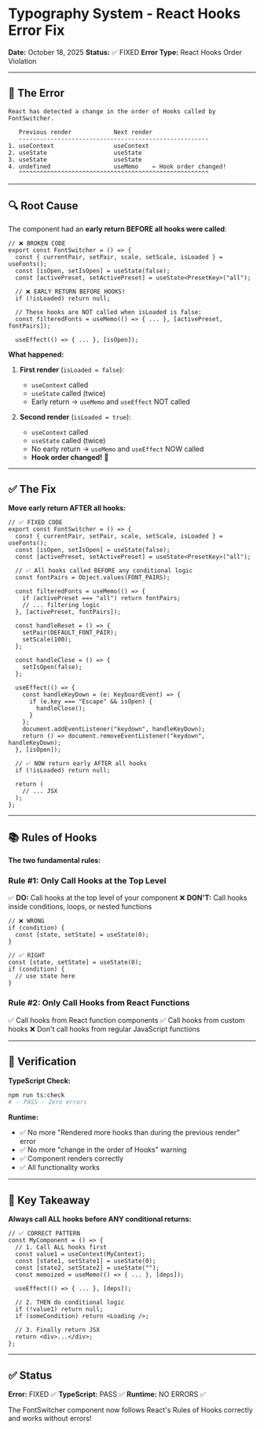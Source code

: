 # Typography System - React Hooks Error Fix

**Date:** October 18, 2025
**Status:** ✅ FIXED
**Error Type:** React Hooks Order Violation

---

## 🐛 The Error

```
React has detected a change in the order of Hooks called by FontSwitcher.

   Previous render            Next render
   ------------------------------------------------------
1. useContext                 useContext
2. useState                   useState
3. useState                   useState
4. undefined                  useMemo    ← Hook order changed!
   ^^^^^^^^^^^^^^^^^^^^^^^^^^^^^^^^^^^^^^^^^^^^^^^^^^^^^^
```

---

## 🔍 Root Cause

The component had an **early return BEFORE all hooks were called**:

```tsx
// ❌ BROKEN CODE
export const FontSwitcher = () => {
  const { currentPair, setPair, scale, setScale, isLoaded } = useFonts();
  const [isOpen, setIsOpen] = useState(false);
  const [activePreset, setActivePreset] = useState<PresetKey>("all");

  // ❌ EARLY RETURN BEFORE HOOKS!
  if (!isLoaded) return null;

  // These hooks are NOT called when isLoaded is false:
  const filteredFonts = useMemo(() => { ... }, [activePreset, fontPairs]);

  useEffect(() => { ... }, [isOpen]);
```

**What happened:**
1. **First render** (`isLoaded = false`):
   - `useContext` called
   - `useState` called (twice)
   - Early return → `useMemo` and `useEffect` NOT called

2. **Second render** (`isLoaded = true`):
   - `useContext` called
   - `useState` called (twice)
   - No early return → `useMemo` and `useEffect` NOW called
   - **Hook order changed!** 🚨

---

## ✅ The Fix

**Move early return AFTER all hooks:**

```tsx
// ✅ FIXED CODE
export const FontSwitcher = () => {
  const { currentPair, setPair, scale, setScale, isLoaded } = useFonts();
  const [isOpen, setIsOpen] = useState(false);
  const [activePreset, setActivePreset] = useState<PresetKey>("all");

  // ✅ All hooks called BEFORE any conditional logic
  const fontPairs = Object.values(FONT_PAIRS);

  const filteredFonts = useMemo(() => {
    if (activePreset === "all") return fontPairs;
    // ... filtering logic
  }, [activePreset, fontPairs]);

  const handleReset = () => {
    setPair(DEFAULT_FONT_PAIR);
    setScale(100);
  };

  const handleClose = () => {
    setIsOpen(false);
  };

  useEffect(() => {
    const handleKeyDown = (e: KeyboardEvent) => {
      if (e.key === "Escape" && isOpen) {
        handleClose();
      }
    };
    document.addEventListener("keydown", handleKeyDown);
    return () => document.removeEventListener("keydown", handleKeyDown);
  }, [isOpen]);

  // ✅ NOW return early AFTER all hooks
  if (!isLoaded) return null;

  return (
    // ... JSX
  );
};
```

---

## 📚 Rules of Hooks

**The two fundamental rules:**

### Rule #1: Only Call Hooks at the Top Level
✅ **DO:** Call hooks at the top level of your component
❌ **DON'T:** Call hooks inside conditions, loops, or nested functions

```tsx
// ❌ WRONG
if (condition) {
  const [state, setState] = useState(0);
}

// ✅ RIGHT
const [state, setState] = useState(0);
if (condition) {
  // use state here
}
```

### Rule #2: Only Call Hooks from React Functions
✅ Call hooks from React function components
✅ Call hooks from custom hooks
❌ Don't call hooks from regular JavaScript functions

---

## 🧪 Verification

**TypeScript Check:**
```bash
npm run ts:check
# ✅ PASS - Zero errors
```

**Runtime:**
- ✅ No more "Rendered more hooks than during the previous render" error
- ✅ No more "change in the order of Hooks" warning
- ✅ Component renders correctly
- ✅ All functionality works

---

## 📖 Key Takeaway

**Always call ALL hooks before ANY conditional returns:**

```tsx
// ✅ CORRECT PATTERN
const MyComponent = () => {
  // 1. Call ALL hooks first
  const value1 = useContext(MyContext);
  const [state1, setState1] = useState(0);
  const [state2, setState2] = useState("");
  const memoized = useMemo(() => { ... }, [deps]);

  useEffect(() => { ... }, [deps]);

  // 2. THEN do conditional logic
  if (!value1) return null;
  if (someCondition) return <Loading />;

  // 3. Finally return JSX
  return <div>...</div>;
};
```

---

## ✅ Status

**Error:** FIXED ✅
**TypeScript:** PASS ✅
**Runtime:** NO ERRORS ✅

The FontSwitcher component now follows React's Rules of Hooks correctly and works without errors!
